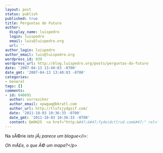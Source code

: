 ```yaml
---
layout: post
status: publish
published: true
title: Perguntas do Futuro
author:
  display_name: luispedro
  login: luispedro
  email: luis@luispedro.org
  url: ''
author_login: luispedro
author_email: luis@luispedro.org
wordpress_id: 939
wordpress_url: http://blog.luispedro.org/posts/perguntas-do-futuro
date: '2007-04-13 13:40:03 -0700'
date_gmt: '2007-04-13 13:40:03 -0700'
categories:
- General
tags: []
comments:
- id: 640691
  author: osrrezihnr
  author_email: xpwgaq@bkratl.com
  author_url: http://tlsfxjydgzif.com/
  date: '2011-10-03 10:36:33 -0700'
  date_gmt: '2011-10-03 10:36:33 -0700'
  content: Qm9H25  <a href="http:&#47;&#47;fydeidctlrud.com&#47;" rel="nofollow">fydeidctlrud<&#47;a>
---
```

<p>Na s&Atilde;&copy;rie <i>isto j&Atilde;&iexcl; parece um blogue<&#47;i>:
<p>Oh m&Atilde;&pound;e, o que &Atilde;&copy; um mapa?<&#47;p></p>
